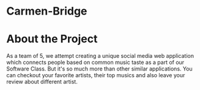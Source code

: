 # Carmen-Bridge

# About the Project 
As a team of 5, we attempt creating a unique social media web application which connects people based on common music taste as a part of our Software Class. But it's so much more than other similar applications. You can checkout your favorite artists, their top musics and also leave your review about different artist.
